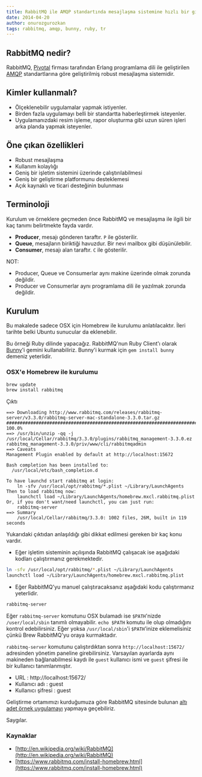 ```yaml
---
title: RabbitMQ ile AMQP standartında mesajlaşma sistemine hızlı bir giriş
date: 2014-04-20
author: onurozgurozkan
tags: rabbitmq, amqp, bunny, ruby, tr
---
```


## RabbitMQ nedir?

RabbitMQ, [Pivotal](http://www.gopivotal.com/) firması tarafından Erlang programlama dili ile geliştirilen [AMQP](http://www.amqp.org/) standartlarına göre geliştirilmiş robust mesajlaşma sistemidir.

## Kimler kullanmalı?

* Ölçeklenebilir uygulamalar yapmak istiyenler.
* Birden fazla uygulamayı belli bir standartta haberleştirmek isteyenler.
* Uygulamanızdaki resim işleme, rapor oluşturma gibi uzun süren işleri arka planda yapmak isteyenler.

## Öne çıkan özellikleri

* Robust mesajlaşma
* Kullanım kolaylığı
* Geniş bir işletim sistemini üzerinde çalıştırılabilmesi
* Geniş bir geliştirme platformunu desteklemesi
* Açık kaynaklı ve ticari desteğinin bulunması

## Terminoloji

Kurulum ve örneklere geçmeden önce RabbitMQ ve mesajlaşma ile ilgili bir kaç tanımı belirtmekte fayda vardır.

* **Producer**, mesajı gönderen taraftır. `P` ile gösterilir.
* **Queue**, mesajların biriktiği havuzdur. Bir nevi mailbox gibi düşünülebilir.
* **Consumer**, mesajı alan taraftır. `C` ile gösterilir.

NOT: 

* Producer, Queue ve Consumerlar aynı makine üzerinde olmak zorunda değildir.
* Producer ve Consumerlar aynı programlama dili ile yazılmak zorunda değildir.

## Kurulum

Bu makalede sadece OSX için Homebrew ile kurulumu anlatılacaktır. İleri tarihte belki Ubuntu sunucular da eklenebilir.

Bu örneği Ruby dilinde yapacağız. RabbitMQ'nun Ruby Client'ı olarak [Bunny](http://rubybunny.info/)'i gemini kullanabiliriz. Bunny'i kurmak için `gem install bunny` demeniz yeterlidir.

### OSX'e Homebrew ile kurulumu

```bash
brew update
brew install rabbitmq
```

Çıktı

```
==> Downloading http://www.rabbitmq.com/releases/rabbitmq-server/v3.3.0/rabbitmq-server-mac-standalone-3.3.0.tar.gz
######################################################################## 100.0%
==> /usr/bin/unzip -qq -j /usr/local/Cellar/rabbitmq/3.3.0/plugins/rabbitmq_management-3.3.0.ez rabbitmq_management-3.3.0/priv/www/cli/rabbitmqadmin
==> Caveats
Management Plugin enabled by default at http://localhost:15672

Bash completion has been installed to:
  /usr/local/etc/bash_completion.d

To have launchd start rabbitmq at login:
    ln -sfv /usr/local/opt/rabbitmq/*.plist ~/Library/LaunchAgents
Then to load rabbitmq now:
    launchctl load ~/Library/LaunchAgents/homebrew.mxcl.rabbitmq.plist
Or, if you don't want/need launchctl, you can just run:
    rabbitmq-server
==> Summary
    /usr/local/Cellar/rabbitmq/3.3.0: 1002 files, 26M, built in 119 seconds
```

Yukarıdaki çıktıdan anlaşıldığı gibi dikkat edilmesi gereken bir kaç konu vardır.

* Eğer işletim sisteminin açılışında RabbitMQ çalışacak ise aşağıdaki kodları çalıştırmanız gerekmektedir.

```bash
ln -sfv /usr/local/opt/rabbitmq/*.plist ~/Library/LaunchAgents
launchctl load ~/Library/LaunchAgents/homebrew.mxcl.rabbitmq.plist
```

* Eğer RabbitMQ'yu manuel çalıştıracaksanız aşağıdaki kodu çalıştırmanız yeterlidir.

```bash
rabbitmq-server
```

Eğer `rabbitmq-server` komutunu OSX bulamadı ise `$PATH`'nizde `/user/local/sbin` tanımlı olmayabilir. `echo $PATH` komutu ile olup olmadığını kontrol edebilirsiniz. Eğer yoksa `/usr/local/sbin`'i `$PATH`'inize eklemelisiniz çünkü Brew RabbitMQ'yu oraya kurmaktadır.

`rabbitmq-server` komutunu çalıştırdıktan sonra `http://localhost:15672/` adresinden yönetim paneline girebilirsiniz. Varsayılan ayarlarda aynı makineden bağlanabilmesi kaydı ile `guest` kullanıcı ismi ve `guest` şifresi ile bir kullanıcı tanımlanmıştır.

* URL : http://localhost:15672/
* Kullanıcı adı : guest
* Kullanıcı şifresi : guest

Geliştirme ortamımızı kurduğumuza göre RabbitMQ sitesinde bulunan [altı adet örnek uygulamayı](https://www.rabbitmq.com/getstarted.html) yapmaya geçebiliriz.

Saygılar.

### Kaynaklar

* [http://en.wikipedia.org/wiki/RabbitMQ](http://en.wikipedia.org/wiki/RabbitMQ)
* [https://www.rabbitmq.com/install-homebrew.html](https://www.rabbitmq.com/install-homebrew.html)
